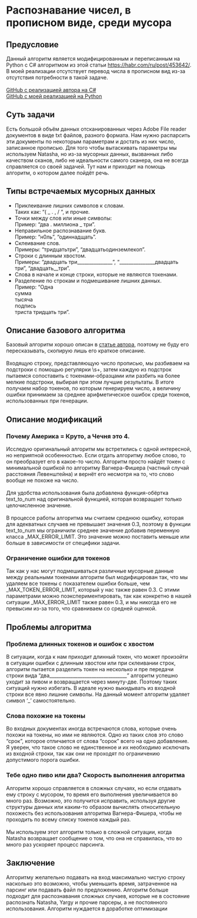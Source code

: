 # Распознавание чисел, в прописном виде, среди мусора
## Предусловие
Данный алгоритм является модифицированным и переписанным на Python с C# алгоритмом из этой статьи https://habr.com/ru/post/453642/.
В моей реализации отсутствует перевод числа в прописном вид из-за отсутствия потребности в такой задаче.
<br> 
<br> [GitHub c реализацией автора на C#](https://github.com/Doomer3D/Genesis.CV)
<br> [GitHub c моей реализацией на Python](…)

## Суть задачи
Есть большой объём данных отсканированных через Adobe File reader документов в виде txt файлов, разного формата.
Нам нужно распарсить эти документы по некоторым параметрам и достать из них число, записанное прописью. 
Для того чтобы вытаскивать параметры мы используем Natasha, но из-за мусорных данных, вызванных либо качеством сканов,
либо не идеальности самого сканера, она не всегда справляется со своей задачей. Тут нам и приходит на помощь алгоритм,
о котором далее пойдёт речь. 

## Типы встречаемых мусорных данных
- Приклеивание лишних символов к словам. 
<br> Таких как: “(  _ . , / “, и прочие.
- Точки между слов или иные символы: 
<br> Пример: “два . миллиона _ три”.
- Неправильное распознавание букв. <br> Пример: “н0ль”, “одиннадщать”.
- Склеивание слов. <br> Примеры: “тридцатьтри”, “двадцатьодинземлекоп”.
- Строки с длинным хвостом. <br> Примеры: “двадцать три_______________”, “_______________двадцать три”, “двадцать__три”.
- Слова в начале и конце строки, которые не являются токенами.
- Разделение по строкам и подмешивание лишних данных. 
<br> Пример: “Одна
<br> сумма
<br> тысяча
<br> подпись
<br> триста тридцать три”.


## Описание базового алгоритма 
Базовый алгоритм хорошо описан в [статье автора](https://habr.com/ru/post/453642/), 
поэтому не буду его пересказывать, скопирую лишь его краткое описание.
<br> <br>
Входящую строку, представляющую число прописью, мы разбиваем на подстроки с помощью регулярки \s+, затем каждую из
подстрок пытаемся сопоставить с токенами-образцами или разбить на более мелкие подстроки, выбирая при этом лучшие 
результаты. В итоге получаем набор токенов, по которым генерируем число, а величину ошибки принимаем за среднее 
арифметическое ошибок среди токенов, использованных при генерации.



## Описание модификаций
### Почему Америка = Круто, а Чечня это 4.
Исследую оригинальный алгоритм мы встретились с одной интересной, но неприятной особенностью. 
Если отдать алгоритму любое слово, то он преобразует его в какое-то число. Алгоритм просто найдёт токен с минимальной
ошибкой по алгоритму Вагнера-Фишера (частный случай расстояния Левенштейна) и вернёт его несмотря на то, что слово
вообще не похоже на число. 
<br> <br>
Для удобства использования была добавлена функция-обёртка text_to_num над оригинальной функцией, которая возвращает
только целочисленное значение.
<br> <br>
В процессе работы алгоритма мы считаем среднюю ошибку, которая для адекватных случаев не превышает значения 0.3,
поэтому в функции text_to_num мы ограничили среднее значение добавив переменную класса _MAX_ERROR_LIMIT. 
Это значение можно поставить меньше или больше в зависимости от специфики задачи. 

### Ограничение ошибки для токенов
Так как у нас могут подмешиваться различные мусорные данные между реальными токенами алгоритм был модифицирован так,
что мы удаляем все токены с показателем ошибки больше, чем _MAX_TOKEN_ERROR_LIMIT, который у нас также равен 0.3.
С этими параметрами можно поэкспериментировать, так как конкретно в нашей ситуации _MAX_ERROR_LIMIT также равен 0.3,
и мы никогда его не превысим из-за того, что сравниваем со средней оценкой. 

## Проблемы алгоритма
### Проблема длинных токенов и ошибок с хвостом
В ситуации, когда к нам приходит длинный токен, что может произойти в ситуации ошибки с длинным хвостом или при
склеивании строк, алгоритм пытается разделить токен на несколько и пре передачи строки вида
“два_________________________________” алгоритм успешно уходит за пивом и возвращается через минуту-две.
Поэтому таких ситуаций нужно избегать. В идеале нужно выкидывать из входной строки все явно лишние символы.
На данный момент алгоритм удаляет символ ‘_’ самостоятельно.

### Слова похожие на токены
Во входных документах иногда встречаются слова, которые очень похожи на токены, но ими не являются. Одно из таких слов
это слово “срок”, которое отличается от слова “сорок” всего на одно добавление. Я уверен, что такое слово не
единственное и их необходимо исключать из входной строки, так как они не проходят по ограничению допустимого
порога ошибки.

### Тебе одно пиво или два? Скорость выполнения алгоритма
Алгоритм хорошо справляется в сложных случаях, но если отдавать ему строку с мусором, то время его выполнения
увеличивается во много раз. Возможно, это получится исправить, используя другие структуры данных или каким-то
образом вычислять относительную похожесть без использования алгоритма Вагнера-Фишера, чтобы не проходить
по всему списку токенов каждый раз.
<br> <br>
Мы используем этот алгоритм только в сложной ситуации, когда Natasha возвращает сообщение о том,
что она не справилась, что во много раз ускоряет процесс парсинга.

## Заключение
Алгоритму желательно подавать на вход максимально чистую строку насколько это возможно, чтобы уменьшить время,
затраченное на парсинг или подавать файл по предложению. Алгоритм больше подходит для распознавания сложных случаев,
которые не в состояние распознать Natasha, Yargy и прочие парсеры, а не постоянного использования. Алгоритм нуждается
в доработке оптимизации
